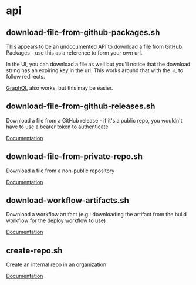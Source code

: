 # api

## download-file-from-github-packages.sh

This appears to be an undocumented API to download a file from GitHub Packages - use this as a reference to form your own url.

In the UI, you can download a file as well but you'll notice that the download string has an expiring key in the url. This works around that with the `-L` to follow redirects.

[GraphQL](https://github.com/joshjohanning/github-misc-scripts/tree/main/graphql#download-latest-package-from-github-packagessh) also works, but this may be easier.

## download-file-from-github-releases.sh

Download a file from a GitHub release - if it's a public repo, you wouldn't have to use a bearer token to authenticate

[Documentation](https://docs.github.com/en/rest/reference/releases)

## download-file-from-private-repo.sh

Download a file from a non-public repository

[Documentation](https://docs.github.com/en/rest/reference/repos#get-repository-content)

## download-workflow-artifacts.sh

Download a workflow artifact (e.g.: downloading the artifact from the build workflow for the deploy workflow to use)

[Documentation](https://docs.github.com/en/rest/reference/actions#download-an-artifact)

## create-repo.sh

Create an internal repo in an organization

[Documentation](https://docs.github.com/en/rest/reference/repos#create-an-organization-repository)
